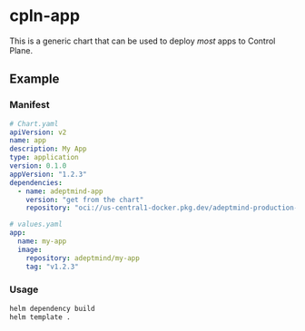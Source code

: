 # cpln-app

This is a generic chart that can be used to deploy _most_ apps to Control Plane.

## Example

### Manifest

```yaml
# Chart.yaml
apiVersion: v2
name: app
description: My App
type: application
version: 0.1.0
appVersion: "1.2.3"
dependencies:
  - name: adeptmind-app
    version: "get from the chart"
    repository: "oci://us-central1-docker.pkg.dev/adeptmind-production-413020/helm-charts"
```

```yaml
# values.yaml
app:
  name: my-app
  image:
    repository: adeptmind/my-app
    tag: "v1.2.3"
```

### Usage

```bash
helm dependency build
helm template .
```
